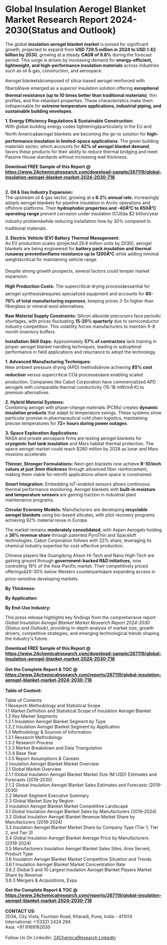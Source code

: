 <h1>Global Insulation Aerogel Blanket Market Research Report 2024-2030(Status and Outlook)</h1><p>The global <strong>insulation aerogel blanket market</strong> is poised for significant growth, projected to expand from <strong>USD 729.5 million in 2024 to USD 1.42 billion by 2030</strong>, growing at a steady <strong>CAGR of 9.8%</strong> during the forecast period. This surge is driven by increasing demand for <strong>energy-efficient, lightweight, and high-performance insulation materials</strong> across industries such as oil &amp; gas, construction, and aerospace.</p><p>Aerogel blanketsâcomposed of silica-based aerogel reinforced with fibersâhave emerged as a superior insulation solution offering <strong>exceptional thermal resistance (up to 10 times better than traditional materials)</strong>, thin profiles, and fire-retardant properties. These characteristics make them indispensable for <strong>extreme temperature applications, industrial piping, and sustainable building envelopes</strong>.</p><p><strong>1. Energy Efficiency Regulations &amp; Sustainable Construction:</strong><br>
With global building energy codes tighteningâparticularly in the EU and North Americaâaerogel blankets are becoming the go-to solution for <strong>high-performance insulation in limited-space applications</strong>. The green building materials sector, which accounts for <strong>42% of aerogel blanket demand</strong>, favors these products for their ability to reduce thermal bridging and meet Passive House standards without increasing wall thickness.</p><div><b>Download FREE Sample of this Report @ 
            <a href="https://www.24chemicalresearch.com/download-sample/267119/global-insulation-aerogel-blanket-market-2024-2030-718">
            https://www.24chemicalresearch.com/download-sample/267119/global-insulation-aerogel-blanket-market-2024-2030-718</a></b></div><br><p><strong>2. Oil &amp; Gas Industry Expansion:</strong><br>
The upstream oil &amp; gas sector, growing at a <strong>6.2% annual rate</strong>, increasingly adopts aerogel blankets for pipeline insulation in Arctic operations and offshore platforms. Their <strong>hydrophobic properties and -40Â°C to 650Â°C operating range</strong> prevent corrosion under insulation (CUI)âa $2 billion/year industry problemâwhile reducing installation time by 30% compared to traditional materials.</p><p><strong>3. Electric Vehicle (EV) Battery Thermal Management:</strong><br>
As EV production scales (projected 26.8 million units by 2030), aerogel blankets are being engineered for <strong>battery pack insulation and thermal runaway preventionflame resistance up to 1200Â°C</strong> while adding minimal weightâcritical for maintaining vehicle range.</p><p>Despite strong growth prospects, several factors could temper market expansion:</p><p><strong>High Production Costs:</strong> The supercritical drying processâessential for aerogel synthesisârequires specialized equipment and accounts for <strong>65-70% of total manufacturing expenses</strong>, keeping prices 3-5x higher than fiberglass or mineral wool alternatives.</p><p><strong>Raw Material Supply Constraints:</strong> Silicon alkoxide precursors face periodic shortages, with prices fluctuating <strong>15-20% quarterly</strong> due to semiconductor industry competition. This volatility forces manufacturers to maintain 6-8 month inventory buffers.</p><p><strong>Installation Skill Gaps:</strong> Approximately <strong>57% of contractors</strong> lack training in proper aerogel blanket handling techniques, leading to suboptimal performance in field applications and reluctance to adopt the technology.</p><p><strong>1. Advanced Manufacturing Techniques:</strong><br>
New ambient pressure drying (APD) methodsânow achieving <strong>85% cost reduction</strong> versus supercritical COâ processesâare enabling scaled production. Companies like Cabot Corporation have commercialized APD aerogels with comparable thermal conductivity (15-18 mW/mÂ·K) to premium alternatives.</p><p><strong>2. Hybrid Material Systems:</strong><br>
Combining aerogel with phase-change materials (PCMs) creates <strong>dynamic insulation products</strong> that adapt to temperature swings. These systems show particular promise in pharmaceutical cold chain logistics, maintaining precise temperatures for <strong>72+ hours during power outages</strong>.</p><p><strong>3. Space Exploration Applications:</strong><br>
NASA and private aerospace firms are testing aerogel blankets for <strong>cryogenic fuel tank insulation</strong> and Mars habitat thermal protection. The space aerogel market could reach $280 million by 2028 as lunar and Mars missions accelerate.</p><p><strong>Thinner, Stronger Formulations:</strong> Next-gen blankets now achieve <strong>R-10/inch values at just 3mm thickness</strong> through advanced fiber reinforcement, making them viable for retrofit applications where space is constrained.</p><p><strong>Smart Integration:</strong> Embedding IoT-enabled sensors allows continuous thermal performance monitoring. Aerogel blankets with <strong>built-in moisture and temperature sensors</strong> are gaining traction in industrial plant maintenance programs.</p><p><strong>Circular Economy Models:</strong> Manufacturers are developing <strong>recyclable aerogel blankets</strong> using bio-based silicates, with pilot recovery programs achieving 92% material reuse in Europe.</p><p>The market remains <strong>moderately consolidated</strong>, with Aspen Aerogels holding a <strong>38% revenue share</strong> through patented PyroThin and Spaceloft technologies. Cabot Corporation follows with 22% share, leveraging its chemical industry expertise for cost-effective production.</p><p>Chinese players like Guangdong Alison Hi-Tech and Nano High-Tech are gaining ground through <strong>government-backed R&amp;D initiatives</strong>, now controlling 19% of the Asia-Pacific market. Their competitively priced offeringsâ20-30% below Western counterpartsâare expanding access in price-sensitive developing markets.</p><p><strong>By Thickness:</strong></p><p><strong>By Application:</strong></p><p><strong>By End-Use Industry:</strong></p><p>This press release highlights key findings from the comprehensive report <em>Global Insulation Aerogel Blanket Market Research Report 2024-2030 (Status and Outlook)</em>, providing in-depth analysis of market size, growth drivers, competitive strategies, and emerging technological trends shaping the industry's future.</p><div><b>Download FREE Sample of this Report @ 
            <a href="https://www.24chemicalresearch.com/download-sample/267119/global-insulation-aerogel-blanket-market-2024-2030-718">
            https://www.24chemicalresearch.com/download-sample/267119/global-insulation-aerogel-blanket-market-2024-2030-718</a></b></div><br><div><b>Get the Complete Report & TOC @ 
            <a href="https://www.24chemicalresearch.com/reports/267119/global-insulation-aerogel-blanket-market-2024-2030-718">
            https://www.24chemicalresearch.com/reports/267119/global-insulation-aerogel-blanket-market-2024-2030-718</a></b></div><br>
            <b>Table of Content:</b><p>Table of Contents<br />
1 Research Methodology and Statistical Scope<br />
1.1 Market Definition and Statistical Scope of Insulation Aerogel Blanket<br />
1.2 Key Market Segments<br />
1.2.1 Insulation Aerogel Blanket Segment by Type<br />
1.2.2 Insulation Aerogel Blanket Segment by Application<br />
1.3 Methodology & Sources of Information<br />
1.3.1 Research Methodology<br />
1.3.2 Research Process<br />
1.3.3 Market Breakdown and Data Triangulation<br />
1.3.4 Base Year<br />
1.3.5 Report Assumptions & Caveats<br />
2 Insulation Aerogel Blanket Market Overview<br />
2.1 Global Market Overview<br />
2.1.1 Global Insulation Aerogel Blanket Market Size (M USD) Estimates and Forecasts (2019-2030)<br />
2.1.2 Global Insulation Aerogel Blanket Sales Estimates and Forecasts (2019-2030)<br />
2.2 Market Segment Executive Summary<br />
2.3 Global Market Size by Region<br />
3 Insulation Aerogel Blanket Market Competitive Landscape<br />
3.1 Global Insulation Aerogel Blanket Sales by Manufacturers (2019-2024)<br />
3.2 Global Insulation Aerogel Blanket Revenue Market Share by Manufacturers (2019-2024)<br />
3.3 Insulation Aerogel Blanket Market Share by Company Type (Tier 1, Tier 2, and Tier 3)<br />
3.4 Global Insulation Aerogel Blanket Average Price by Manufacturers (2019-2024)<br />
3.5 Manufacturers Insulation Aerogel Blanket Sales Sites, Area Served, Product Type<br />
3.6 Insulation Aerogel Blanket Market Competitive Situation and Trends<br />
3.6.1 Insulation Aerogel Blanket Market Concentration Rate<br />
3.6.2 Global 5 and 10 Largest Insulation Aerogel Blanket Players Market Share by Revenue<br />
3.6.3 Mergers & Acquisitions, Expa</p><div><b>Get the Complete Report & TOC @ 
            <a href="https://www.24chemicalresearch.com/reports/267119/global-insulation-aerogel-blanket-market-2024-2030-718">
            https://www.24chemicalresearch.com/reports/267119/global-insulation-aerogel-blanket-market-2024-2030-718</a></b></div><br><b>CONTACT US:</b><br>
            203A, City Vista, Fountain Road, Kharadi, Pune, India - 411014<br>
            International: +1(332) 2424 294<br>
            Asia: +91 9169162030 <br><br>
            Follow Us On LinkedIn: <a href="https://www.linkedin.com/company/24chemicalresearch/">24ChemicalResearch LinkedIn</a>